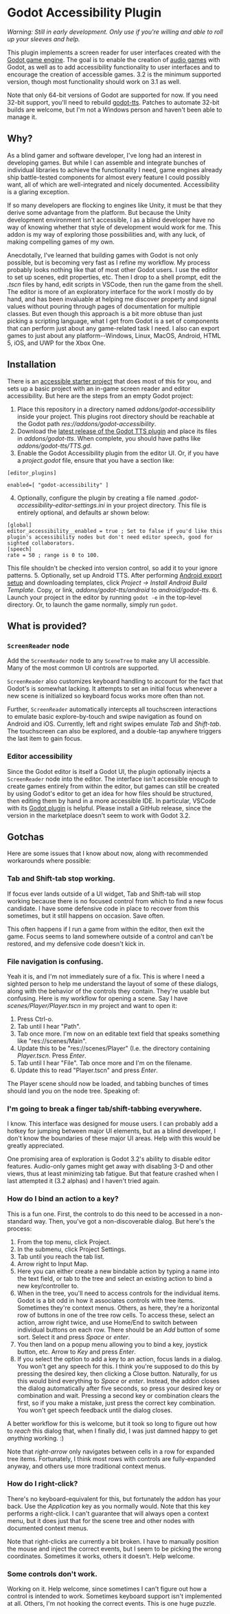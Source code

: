 # Godot Accessibility Plugin

_Warning: Still in early development. Only use if you're willing and able to roll up your sleeves and help._

This plugin implements a screen reader for user interfaces created with the [Godot game engine](https://godotengine.org). The goal is to enable the creation of [audio games](https://en.wikipedia.org/wiki/Audio_game) with Godot, as well as to add accessibility functionality to user interfaces and to encourage the creation of accessible games. 3.2 is the minimum supported version, though most functionality should work on 3.1 as well.

Note that only 64-bit versions of Godot are supported for now. If you need 32-bit support, you'll need to rebuild [godot-tts](https://gitlab.com/lightsoutgames/godot-tts). Patches to automate 32-bit builds are welcome, but I'm not a Windows person and haven't been able to manage it.

## Why?

As a blind gamer and software developer, I've long had an interest in developing games. But while I can assemble and integrate bunches of individual libraries to achieve the functionality I need, game engines already ship battle-tested components for almost every feature I could possibly want, all of which are well-integrated and nicely documented. Accessibility is a glaring exception.

If so many developers are flocking to engines like Unity, it must be that they derive some advantage from the platform. But because the Unity development environment isn't accessible, I as a blind developer have no way of knowing whether that style of development would work for me. This addon is my way of exploring those possibilities and, with any luck, of making compelling games of my own.

Anecdotally, I've learned that building games with Godot is not only possible, but is becoming very fast as I refine my workflow. My process probably looks nothing like that of most other Godot users. I use the editor to set up scenes, edit properties, etc. Then I drop to a shell prompt, edit the _.tscn_ files by hand, edit scripts in VSCode, then run the game from the shell. The editor is more of an exploratory interface for the work I mostly do by hand, and has been invaluable at helping me discover property and signal values without pouring through pages of documentation for multiple classes. But even though this approach is a bit more obtuse than just picking a scripting language, what I get from Godot is a set of components that can perform just about any game-related task I need. I also can export games to just about any platform--Windows, Linux, MacOS, Android, HTML 5, iOS, and UWP for the Xbox One.

## Installation

There is an [accessible starter project](https://gitlab.com/lightsoutgames/godot-accessible-starter) that does most of this for you, and sets up a basic project with an in-game screen reader and editor accessibility. But here are the steps from an empty Godot project:

1. Place this repository in a directory named _addons/godot-accessibility_ inside your project. This plugins root directory should be reachable at the Godot path _res://addons/godot-accessibility_.
2. Download the [latest release of the Godot TTS plugin](https://gitlab.com/lightsoutgames/godot-tts/-/jobs/artifacts/master/download?job=publish) and place its files in _addons/godot-tts_. When complete, you should have paths like _addons/godot-tts/TTS.gd_.
3. Enable the Godot Accessibility plugin from the editor UI. Or, if you have a _project.godot_ file, ensure that you have a section like:
```
[editor_plugins]

enabled=[ "godot-accessibility" ]
```
4. Optionally, configure the plugin by creating a file named _.godot-accessibility-editor-settings.ini_ in your project directory. This file is entirely optional, and defaults ar shown below:
```
[global]
editor_accessibility__enabled = true ; Set to false if you'd like this plugin's accessibility nodes but don't need editor speech, good for sighted collaborators.
[speech]
rate = 50 ; range is 0 to 100.
```
This file shouldn't be checked into version control, so add it to your ignore patterns.
5. Optionally, set up Android TTS. After performing [Android export setup](https://docs.godotengine.org/en/3.1/getting_started/workflow/export/exporting_for_android.html) and downloading templates, click _Project -> Install Android Build Template_. Copy, or link, _addons/godot-tts/android_ to _android/godot-tts_.
6. Launch your project in the editor by running `godot -e` in the top-level directory. Or, to launch the game normally, simply run `godot`.

## What is provided?

### `ScreenReader` node

Add the `ScreenReader` node to any `SceneTree` to make any UI accessible. Many of the most common UI controls are supported.

`ScreenReader` also customizes keyboard handling to account for the fact that Godot's is somewhat lacking. It attempts to set an initial focus whenever a new scene is initialized so keyboard focus works more often than not.

Further, `ScreenReader` automatically intercepts all touchscreen interactions to emulate basic explore-by-touch and swipe navigation as found on Android and iOS. Currently, left and right swipes emulate _Tab_ and _Shift-tab_. The touchscreen can also be explored, and a double-tap anywhere triggers the last item to gain focus.

### Editor accessibility

Since the Godot editor is itself a Godot UI, the plugin optionally injects a `ScreenReader` node into the editor. The interface isn't accessible enough to create games entirely from within the editor, but games can still be created by using Godot's editor to get an idea for how files should be structured, then editing them by hand in a more accessible IDE. In particular, VSCode with its [Godot plugin](https://github.com/godotengine/godot-vscode-plugin/releases) is helpful. Please install a GitHub release, since the version in the marketplace doesn't seem to work with Godot 3.2.

## Gotchas

Here are some issues that I know about now, along with recommended workarounds where possible:

### Tab and Shift-tab stop working.

If focus ever lands outside of a UI widget, Tab and Shift-tab will stop working because there is no focused control from which to find a new focus candidate. I have some defensive code in place to recover from this sometimes, but it still happens on occasion. Save often.

This often happens if I run a game from within the editor, then exit the game. Focus seems to land somewhere outside of a control and can't be restored, and my defensive code doesn't kick in.

### File navigation is confusing.

Yeah it is, and I'm not immediately sure of a fix. This is where I need a sighted person to help me understand the layout of some of these dialogs, along with the behavior of the controls they contain. They're usable but confusing. Here is my workflow for opening a scene. Say I have _scenes/Player/Player.tscn_ in my project and want to open it:

1. Press Ctrl-o.
2. Tab until I hear "Path".
3. Tab once more. I'm now on an editable text field that speaks something like "res://scenes/Main".
4. Update this to be "res://scenes/Player" (I.e. the directory containing _Player.tscn_. Press _Enter_.
5. Tab until I hear "File". Tab once more and I'm on the filename.
6. Update this to read "Player.tscn" and press _Enter_.

The Player scene should now be loaded, and tabbing bunches of times should land you on the node tree. Speaking of:

### I'm going to break a finger tab/shift-tabbing everywhere.

I know. This interface was designed for mouse users. I can probably add a hotkey for jumping between major UI elements, but as a blind developer, I don't know the boundaries of these major UI areas. Help with this would be greatly appreciated.

One promising area of exploration is Godot 3.2's ability to disable editor features. Audio-only games might get away with disabling 3-D and other views, thus at least minimizing tab fatigue. But that feature crashed when I last attempted it (3.2 alphas) and I haven't tried again.

### How do I bind an action to a key?

This is a fun one. First, the controls to do this need to be accessed in a non-standard way. Then, you've got a non-discoverable dialog. But here's the process:

1. From the top menu, click Project.
2. In the submenu, click Project Settings.
3. Tab until you reach the tab list.
4. Arrow right to Input Map.
5. Here you can either create a new bindable action by typing a name into the text field, or tab to the tree and select an existing action to bind a new key/controller to.
6. When in the tree, you'll need to access controls for the individual items. Godot is a bit odd in how it associates controls with tree items. Sometimes they're context menus. Others, as here, they're a horizontal row of buttons in one of the tree row cells. To access these, select an action, arrow right twice, and use Home/End to switch between individual buttons on each row. There should be an _Add_ button of some sort. Select it and press _Space_ or _enter_.
7. You then land on a popup menu allowing you to bind a key, joystick button, etc. Arrow to _Key_ and press _Enter_.
8. If you select the option to add a key to an action, focus lands in a dialog. You won't get any speech for this. I think you're supposed to do this by pressing the desired key, then clicking a Close button. Naturally, for us this would bind everything to _Space_ or _enter_. Instead, the addon closes the dialog automatically after five seconds, so press your desired key or combination and wait. Pressing a second key or combination clears the first, so if you make a mistake, just press the correct key combination. You won't get speech feedback until the dialog closes.

A better workflow for this is welcome, but it took so long to figure out how to *reach* this dialog that, when I finally did, I was just damned happy to get *anything* working. :)

Note that _right-arrow_ only navigates between cells in a row for expanded tree items. Fortunately, I think most rows with controls are fully-expanded anyway, and others use more traditional context menus.

### How do I right-click?

There's no keyboard-equivalent for this, but fortunately the addon has your back. Use the _Application_ key as you normally would. Note that this key performs a right-click. I can't guarantee that will always open a context menu, but it does just that for the scene tree and other nodes with documented context menus.

Note that right-clicks are currently a bit broken. I have to manually position the mouse and inject the correct events, but I seem to be picking the wrong coordinates. Sometimes it works, others it doesn't. Help welcome.

### Some controls don't work.

Working on it. Help welcome, since sometimes I can't figure out how a control is intended to work. Sometimes keyboard support isn't implemented at all. Others, I'm not hooking the correct events. This is one huge puzzle.

